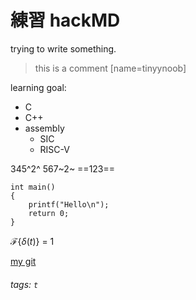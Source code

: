 練習 hackMD
===
trying to write something.

> this is a comment [name=tinyynoob]

learning goal:
-   C
-   C++
-   assembly
    -   SIC
    -   RISC-V

345^2^ 567~2~ ==123== <br>

```c=
int main()
{
    printf("Hello\n");
    return 0;
}
```

$\mathscr{F}\{\delta(t)\}\ =\ 1$

[my git](https://github.com/tinyynoob)

###### tags: `t`